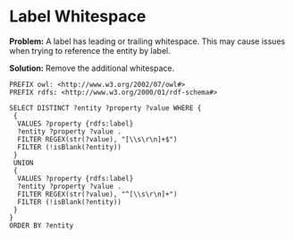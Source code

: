 # Label Whitespace

**Problem:** A label has leading or trailing whitespace. This may cause issues when trying to reference the entity by label.

**Solution:** Remove the additional whitespace.

```sparql
PREFIX owl: <http://www.w3.org/2002/07/owl#>
PREFIX rdfs: <http://www.w3.org/2000/01/rdf-schema#>

SELECT DISTINCT ?entity ?property ?value WHERE {
 {
  VALUES ?property {rdfs:label}
  ?entity ?property ?value .
  FILTER REGEX(str(?value), "[\\s\r\n]+$")
  FILTER (!isBlank(?entity))
 }
 UNION
 {
  VALUES ?property {rdfs:label}
  ?entity ?property ?value .
  FILTER REGEX(str(?value), "^[\\s\r\n]+")
  FILTER (!isBlank(?entity))
 }
}
ORDER BY ?entity
```
